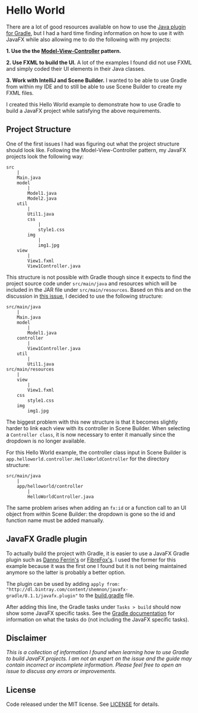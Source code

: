 # Hello World

There are a lot of good resources available on how to use the [Java plugin for Gradle](https://docs.gradle.org/current/userguide/tutorial_java_projects.html), but I had a hard time finding information on how to use it with JavaFX while also allowing me to do the following with my projects:

**1. Use the the [Model-View-Controller](https://en.wikipedia.org/wiki/Model%E2%80%93view%E2%80%93controller) pattern.**

**2. Use FXML to build the UI.** A lot of the examples I found did not use FXML and simply coded their UI elements in their Java classes.

**3. Work with IntelliJ and Scene Builder.** I wanted to be able to use Gradle from within my IDE and to still be able to use Scene Builder to create my FXML files.

I created this Hello World example to demonstrate how to use Gradle to build a JavaFX project while satisfying the above requirements.


## Project Structure

One of the first issues I had was figuring out what the project structure should look like. Following the Model-View-Controller pattern, my JavaFX projects look the following way:

```
src
	|
	Main.java
	model
		|
		Model1.java
		Model2.java
	util
		|
		Util1.java
		css
			|
			style1.css
		img
			|
			img1.jpg
	view
		|
		View1.fxml
		View1Controller.java
```

This structure is not possible with Gradle though since it expects to find the project source code under `src/main/java` and resources which will be included in the JAR file under `src/main/resources`. Based on this and on the discussion in [this issue](https://github.com/kelemen/netbeans-gradle-project/issues/160), I decided to use the following structure:

```
src/main/java
	|
	Main.java
	model
		|
		Model1.java
	controller
		|
		View1Controller.java
	util
		|
		Util1.java
src/main/resources
	|
	view
		|
		View1.fxml
	css
		style1.css
	img
		img1.jpg
```

The biggest problem with this new structure is that it becomes slightly harder to link each view with its controller in Scene Builder. When selecting a `Controller class`, it is now necessary to enter it manually since the dropdown is no longer available.

For this Hello World example, the controller class input in Scene Builder is `app.helloworld.controller.HelloWorldController` for the directory structure:

```
src/main/java
	|
	app/helloworld/controller
		|
		HelloWorldController.java
```

The same problem arises when adding an `fx:id` or a function call to an UI object from within Scene Builder: the dropdown is gone so the id and function name must be added manually.


## JavaFX Gradle plugin

To actually build the project with Gradle, it is easier to use a JavaFX Gradle plugin such as [Danno Ferrin's](https://bitbucket.org/shemnon/javafx-gradle/) or [FibreFox's](https://github.com/FibreFoX/javafx-gradle-plugin). I used the former for this example because it was the first one I found but it is not being maintained anymore so the latter is probably a better option.

The plugin can be used by adding `apply from: "http://dl.bintray.com/content/shemnon/javafx-gradle/8.1.1/javafx.plugin"` to the [build.gradle](https://github.com/GerardoPrada/javafx-gradle-hello-world/blob/master/build.gradle) file.

After adding this line, the Gradle tasks under `Tasks > build` should now show some JavaFX specific tasks. See the [Gradle documentation](https://docs.gradle.org/current/userguide/java_plugin.html) for information on what the tasks do (not including the JavaFX specific tasks).


## Disclaimer

*This is a collection of information I found when learning how to use Gradle to build JavaFX projects. I am not an expert on the issue and the guide may contain incorrect or incomplete information. Please feel free to open an issue to discuss any errors or improvements.*


## License

Code released under the MIT license. See [LICENSE](https://github.com/GerardoPrada/javafx-gradle-hello-world/blob/master/LICENSE) for details.
